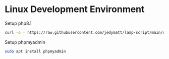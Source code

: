 # Linux Development Environment

Setup php8.1

```bash
curl -o - https://raw.githubusercontent.com/jedymatt/lamp-script/main/setup-php81.sh | bash
```

Setup phpmyadmin

```bash
sudo apt install phpmyadmin
```
